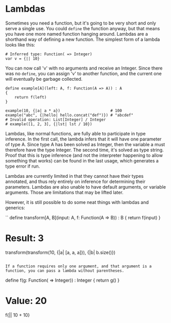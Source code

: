 Lambdas
=======

Sometimes you need a function, but it's going to be very short and only serve a single use. You could `define` the function anyway, but that means you have one more named function hanging around. Lambdas are a shorthand way of defining a new function. The simplest form of a lambda looks like this:

```
# Inferred type: Function( => Integer)
var v = {|| 10}
```

You can now call 'v' with no arguments and receive an Integer. Since there was no `define`, you can assign 'v' to another function, and the current one will eventually be garbage collected. 

```
define example[A](left: A, f: Function(A => A)) : A
{
    return f(left)
}

example(10, {|a| a * a})                      # 100
example("abc", {|hello| hello.concat("def")}) # "abcdef"
# Invalid operation: List[Integer] / Integer
# example([1, 2, 3], {|lst| lst / 10})
```

Lambdas, like normal functions, are fully able to participate in type inference. In the first call, the lambda infers that it will have one parameter of type A. Since type A has been solved as Integer, then the variable a must therefore have the type Integer. The second time, it's solved as type string. Proof that this is type inference (and not the interpreter happening to allow something that works) can be found in the last usage, which generates a type error if run.

Lambdas are currently limited in that they cannot have their types annotated, and thus rely entirely on inference for determining their parameters. Lambdas are also unable to have default arguments, or variable arguments. Those are limitations that may be lifted later.

However, it is still possible to do some neat things with lambdas and generics:

``
define transform[A, B](input: A, f: Function(A => B)) : B
{
    return f(input)
}

# Result: 3
transform(transform(10, {|a| [a, a, a]}), {|b| b.size()})
```

If a function requires only one argument, and that argument is a function, you can pass a lambda without parentheses.

```
define f(g: Function( => Integer)) : Integer {
    return g()
}

# Value: 20
f{|| 10 + 10}
```
